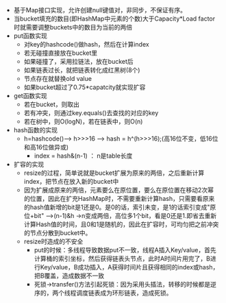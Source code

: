 + 基于Map接口实现，允许创建null键值对，非同步，不保证有序。
+ 当bucket填充的数目(即HashMap中元素的个数)大于Capacity*Load factor时就需要调整buckets中的数目为当前的两倍
+ put函数实现
  + 对key的hashcode()做hash，然后在计算index
  + 若无碰撞直接放在bucket里
  + 如果碰撞了，采用拉链法，放在bucket后
  + 如果链表过长，就把链表转化成红黑树(8个)
  + 节点存在就替换old value
  + 如果bucket超过了0.75*capatcity就实现扩容
+ get函数实现
  + 若在bucket，则取出
  + 若有冲突，则通过key.equals()去查找的对应的key
  + 若在树中，则O(logN)，若在链表中，则O(n)
+ hash函数的实现
  + h=hashcode()——> h>>>16 ——> hash = h^(h>>>16);(高16位不变，低16位和高16位做异或)
    + index = hash&(n-1)   ： n是table长度
+ 扩容的实现
  + resize的过程，简单说就是bucket扩展为原来的两倍，之后重新计算index，把节点在放入新的bucket中
  + 因为扩展成原来的两倍，元素要么在原位置，要么在原位置在移动2次幂的位置，因此在扩充HashMap时，不需要重新计算hash，只需要看原来的hash值新增的bit是1还是0。是0的话，索引未变，是1的话索引变成"原位+bit" ——>(n-1)&h ->n变成两倍，高位多1个bit，看是0还是1.即省去重新计算Hash值的时间，且0和1是随机的，因此在扩容时，可均匀把之前冲突的节点分散到bucket中。
  + resize时造成的不安全
    + put的时候：多线程导致数据put不一致，线程A插入Key/value，首先计算桶的索引坐标，然后获得链表头节点，此时A时间片用完了，B进行Key/value，B成功插入，A获得时间片且获得相同的index或hash，把B覆盖，造成数据不一致
    + 死锁->transfer()方法引起死锁：因为采用头插法，转移的时候都是逆序的，两个线程调度链表成为环形链表，造成死锁。
    
  
